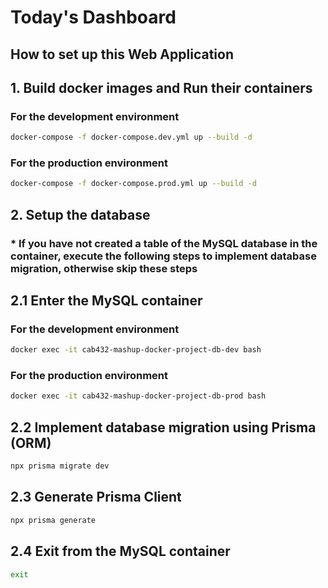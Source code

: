 # Today's Dashboard

## How to set up this Web Application

## 1. Build docker images and Run their containers

### For the development environment

```bash
docker-compose -f docker-compose.dev.yml up --build -d
```

### For the production environment

```bash
docker-compose -f docker-compose.prod.yml up --build -d
```

## 2. Setup the database

### * If you have not created a table of the MySQL database in the container, execute the following steps to implement database migration, otherwise skip these steps

## 2.1 Enter the MySQL container

### For the development environment

```bash
docker exec -it cab432-mashup-docker-project-db-dev bash
```

### For the production environment

```bash
docker exec -it cab432-mashup-docker-project-db-prod bash
```

## 2.2 Implement database migration using Prisma (ORM)

```bash
npx prisma migrate dev
```

## 2.3 Generate Prisma Client

```bash
npx prisma generate
```

## 2.4 Exit from the MySQL container

```bash
exit
```
